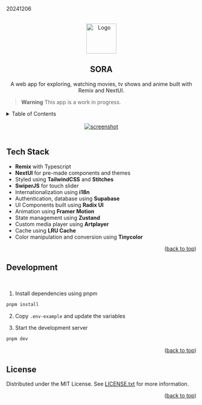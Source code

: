 20241206

<a name="readme-top"></a>

<!-- PROJECT LOGO -->
<br />
<div align="center">
  <a href="https://github.com/Khanhtran47/remix-movie">
    <img src="app/assets/images/logo_loading.png" alt="Logo" width="80" height="80">
  </a>

<h2 align="center">SORA</h2>
  <p align="center">
    A web app for exploring, watching movies, tv shows and anime built with Remix and NextUI.
    <br />
  </p>
</div>

> **Warning**
> This app is a work in progress.
> <br/>

<!-- TABLE OF CONTENTS -->
<details>
  <summary>Table of Contents</summary>
  <ol>
    <li><a href="#tech-stack">Tech Stack</a></li>
    <li><a href="#development">Development</a></li>
    <li><a href="#license">License</a></li>
  </ol>
</details>
<br/>

<div align="center">
  <a href="https://github.com/Khanhtran47/remix-movie">
    <img src="public/images/screenshot.png" alt="screenshot">
  </a>
</div>
<br/>

<!-- TECH STACK -->

## Tech Stack

- **Remix** with Typescript
- **NextUI** for pre-made components and themes
- Styled using **TailwindCSS** and **Stitches**
- **SwiperJS** for touch slider
- Internationalization using **i18n**
- Authentication, database using **Supabase**
- UI Components built using **Radix UI**
- Animation using **Framer Motion**
- State management using **Zustand**
- Custom media player using **Artplayer**
- Cache using **LRU Cache**
- Color manipulation and conversion using **Tinycolor**

<p align="right">(<a href="#readme-top">back to top</a>)</p>

<!-- DEVELOPMENT -->

## Development

<br/>

1. Install dependencies using pnpm

```sh
pnpm install
```

2. Copy `.env-example` and update the variables

3. Start the development server

```sh
pnpm dev
```

<p align="right">(<a href="#readme-top">back to top</a>)</p>

<!-- LICENSE -->

## License

Distributed under the MIT License. See [LICENSE.txt](https://github.com/Khanhtran47/Sora/blob/master/LICENSE.txt) for more information.

<p align="right">(<a href="#readme-top">back to top</a>)</p>
